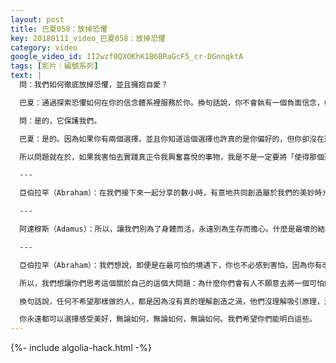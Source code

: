 ```yaml
---
layout: post
title: 巴夏058：放掉恐懼
key: 20180111_video_巴夏058：放掉恐懼
category: video
google_video_id: 1I2wzf0QXOKhK1B6BRaGcF5_cr-DGnnqktA
tags: [影片｜編號系列]
text: |
  問：我們如何徹底放掉恐懼，並且擁抱自愛？

  巴夏：通過探索恐懼如何在你的信念體系裡服務於你。換句話說，你不會執有一個負面信念，如果你不相信它能以某種方式積極地服務於你，或至少你認為的積極地服務於你。說清楚了？

  問：是的，它保護我們。

  巴夏：是的。因為如果你有兩個選擇，並且你知道這個選擇也許真的是你偏好的，但你卻沒在選擇它，你害怕選擇它，這意味著你為令自己興奮的事物貼上了一個信念，從而以某種方式讓這個選擇看起來更危險。如果你沒有給它貼上那個信念，它會以你的興奮來呈現自己，你自然會去實踐它、選擇它。

  所以問題就在於，如果我害怕去實踐真正令我興奮喜悅的事物，我是不是一定要將「使得那個選擇變得令我恐懼的理由」定義成真實的呢？然後你就會找出那個恐懼是什麼，那個信念是什麼，你會識別出它，一旦你識別出它，你會看出來它和你沒什麼關係。那是你半路順手撿來的。它屬於其他人。你偷竊了別人的信念。你是個信念小偷。丟掉它。它不屬於你，放掉它，它不是你的。但你必須先識別出它是什麼，才能放掉它，因為你無法處理你不知道的事物。

  ---

  亞伯拉罕（Abraham）：在我們接下來一起分享的數小時，有意地共同創造屬於我們的美妙時光裡，你將發現，極少數人能拋棄恐懼的觀念，而你就是其中之一。

  ---

  阿達穆斯（Adamus）：所以，讓我們別為了身體而活，永遠別為生存而擔心。什麼是最壞的結果？最壞的結果就是，你死掉。最壞的結果就是：你死了，在那邊和他們開了個大派對，然後你明天還可以選擇再次回來。

  ---

  亞伯拉罕（Abraham）：我們想說，即便是在最可怕的境遇下，你也不必感到害怕，因為你有改變主題（subject課題）的能力。

  所以，我們想讓你們思考這個關於自己的這個大問題：為什麼你們會有人不願意去將一個可怕的主題改變成一個喜悅的主題，你們為什麼不想這麼做？因為你不相信創造之渦（vortex）嗎？因為你執著於物質實相？因為你不相信改變注意力的焦點會改變你的感受方式？

  換句話說，任何不希望那樣做的人，都是因為沒有真的理解創造之渦，他們沒理解吸引原理，沒有理解振頻，也沒有真正理解實相顯化會跟隨你的吸引焦點，你的吸引焦點是基於你感受方式的鑑證。

  你永遠都可以選擇感受美好，無論如何，無論如何，無論如何。我們希望你們能明白這些。
---
```


{%- include algolia-hack.html -%}
